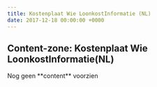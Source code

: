 ```yaml
---
title: Kostenplaat Wie LoonkostInformatie (NL)
date: 2017-12-18 00:00:00 +0000
---
```

<div class="box-header">
	<h2>Content-zone:  Kostenplaat Wie LoonkostInformatie(NL)</h2>
</div>
<div class="box-body">
	Nog geen **content** voorzien
</div>